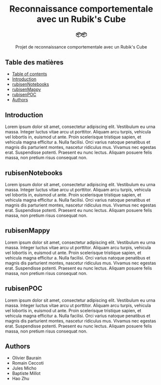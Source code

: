 <h1 align="center"> Reconnaissance comportementale avec un Rubik's Cube <br></h1>
<div align="center">
  <h3>📦📦</h3>
  <p>Projet de reconnaissance comportementale avec un Rubik's Cube </p>
</div>


## Table des matières
- [Table of contents](#table-of-contents)
- [Introduction](#Introduction)
- [rubisenNotebooks](#rubisenNotebooks)
- [rubisenMappy](#rubisenMappy)
- [rubisenPOC](#rubisenPOC)
- [Authors](#Authors)


## Introduction

Lorem ipsum dolor sit amet, consectetur adipiscing elit. Vestibulum eu urna massa. Integer luctus vitae arcu ut porttitor. Aliquam arcu turpis, vehicula vel lobortis in, euismod ut ante. Proin scelerisque tristique sapien, et vehicula magna efficitur a. Nulla facilisi. Orci varius natoque penatibus et magnis dis parturient montes, nascetur ridiculus mus. Vivamus nec egestas erat. Suspendisse potenti. Praesent eu nunc lectus. Aliquam posuere felis massa, non pretium risus consequat non.

## rubisenNotebooks

Lorem ipsum dolor sit amet, consectetur adipiscing elit. Vestibulum eu urna massa. Integer luctus vitae arcu ut porttitor. Aliquam arcu turpis, vehicula vel lobortis in, euismod ut ante. Proin scelerisque tristique sapien, et vehicula magna efficitur a. Nulla facilisi. Orci varius natoque penatibus et magnis dis parturient montes, nascetur ridiculus mus. Vivamus nec egestas erat. Suspendisse potenti. Praesent eu nunc lectus. Aliquam posuere felis massa, non pretium risus consequat non.

## rubisenMappy

Lorem ipsum dolor sit amet, consectetur adipiscing elit. Vestibulum eu urna massa. Integer luctus vitae arcu ut porttitor. Aliquam arcu turpis, vehicula vel lobortis in, euismod ut ante. Proin scelerisque tristique sapien, et vehicula magna efficitur a. Nulla facilisi. Orci varius natoque penatibus et magnis dis parturient montes, nascetur ridiculus mus. Vivamus nec egestas erat. Suspendisse potenti. Praesent eu nunc lectus. Aliquam posuere felis massa, non pretium risus consequat non.

## rubisenPOC

Lorem ipsum dolor sit amet, consectetur adipiscing elit. Vestibulum eu urna massa. Integer luctus vitae arcu ut porttitor. Aliquam arcu turpis, vehicula vel lobortis in, euismod ut ante. Proin scelerisque tristique sapien, et vehicula magna efficitur a. Nulla facilisi. Orci varius natoque penatibus et magnis dis parturient montes, nascetur ridiculus mus. Vivamus nec egestas erat. Suspendisse potenti. Praesent eu nunc lectus. Aliquam posuere felis massa, non pretium risus consequat non.

## Authors

* Olivier Baurain
* Romain Ceccoti
* Jules Micho
* Baptiste Millot
* Hao Zhu